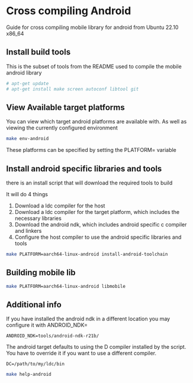 # Cross compiling Android 

Guide for cross compiling mobile library for android from Ubuntu 22.10 x86_64

## Install build tools
This is the subset of tools from the README used to compile the mobile android library

```sh
# apt-get update
# apt-get install make screen autoconf libtool git
```

## View Available target platforms

You can view which target android platforms are available with. 
As well as viewing the currently configured environment

```sh
make env-android
```

These platforms can be specified by setting the PLATFORM= variable


## Install android specific libraries and tools
there is an install script that will download the required tools to build

It will do 4 things
1. Download a ldc compiler for the host
2. Download a ldc compiler for the target platform, which includes the necessary libraries
3. Download the android ndk, which includes android specific c compiler and linkers
4. Configure the host compiler to use the android specific libraries and tools

```sh
make PLATFORM=aarch64-linux-android install-android-toolchain
```

## Building mobile lib

```sh
make PLATFORM=aarch64-linux-android libmobile
```


## Additional info
If you have installed the android ndk in a different location you may configure it with ANDROID_NDK=

```
ANDROID_NDK=tools/android-ndk-r21b/
```

The android target defaults to using the D compiler installed by the script.  
You have to override it if you want to use a different compiler.

```
DC=/path/to/my/ldc/bin
```

```sh
make help-android
```
